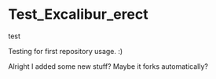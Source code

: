 # Test_Excalibur_erect
test

Testing for first repository usage. :)

Alright I added some new stuff? Maybe it forks automatically?
